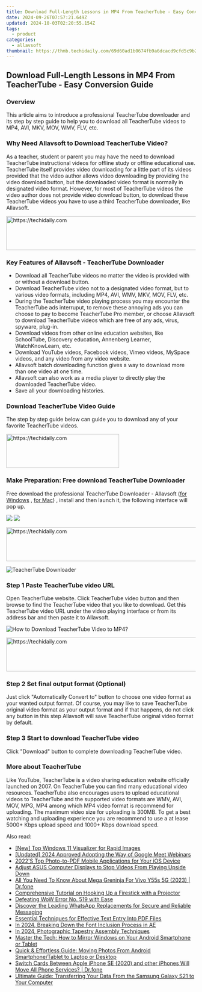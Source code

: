 ```yaml
---
title: Download Full-Length Lessons in MP4 From TeacherTube - Easy Conversion Guide
date: 2024-09-26T07:57:21.649Z
updated: 2024-10-03T02:20:55.154Z
tags:
  - product
categories:
  - allavsoft
thumbnail: https://thmb.techidaily.com/69d60ad1b0674fb9a6dcacd9cfd5c9b2973dbd0d026e48a10d4a2c1cd89022d5.jpg
---
```


## Download Full-Length Lessons in MP4 From TeacherTube - Easy Conversion Guide

### Overview

This article aims to introduce a professional TeacherTube downloader and its step by step guide to help you to download all TeacherTube videos to MP4, AVI, MKV, MOV, WMV, FLV, etc.

### Why Need Allavsoft to Download TeacherTube Video?

As a teacher, student or parent you may have the need to download TeacherTube instructional videos for offline study or offline educational use. TeacherTube itself provides video downloading for a little part of its videos provided that the video author allows video downloading by providing the video download button, but the downloaded video format is normally in designated video format. However, for most of TeacherTube videos the video author does not provide video download button, to download these TeacherTube videos you have to use a third TeacherTube downloader, like Allavsoft.

<!-- affiliate ads begin -->
<a href="https://ephamedtechinc.pxf.io/c/5597632/2137222/26400" target="_top" id="2137222">
  <img src="//a.impactradius-go.com/display-ad/26400-2137222" border="0" alt="https://techidaily.com" width="728" height="90"/>
</a>
<img height="0" width="0" src="https://ephamedtechinc.pxf.io/i/5597632/2137222/26400" style="position:absolute;visibility:hidden;" border="0" />
<!-- affiliate ads end -->

### Key Features of Allavsoft - TeacherTube Downloader

* Download all TeacherTube videos no matter the video is provided with or without a download button.
* Download TeacherTube video not to a designated video format, but to various video formats, including MP4, AVI, WMV, MKV, MOV, FLV, etc.
* During the TeacherTube video playing process you may encounter the TeacherTube ads interruput, to remove these annoying ads you can choose to pay to become TeacherTube Pro member, or choose Allavsoft to download TeacherTube videos which are free of any ads, virus, spyware, plug-in.
* Download videos from other online education websites, like SchoolTube, Discovery education, Annenberg Learner, WatchKnowLearn, etc.
* Download YouTube videos, Facebook videos, Vimeo videos, MySpace videos, and any video from any video website.
* Allavsoft batch downloading function gives a way to download more than one video at one time.
* Allavsoft can also work as a media player to directly play the downloaded TeacherTube video.
* Save all your downloading histories.

### Download TeacherTube Video Guide

The step by step guide below can guide you to download any of your favorite TeacherTube videos.

<!-- affiliate ads begin -->
<a href="https://aidotcom.pxf.io/c/5597632/2129042/19576" target="_top" id="2129042">
  <img src="//a.impactradius-go.com/display-ad/19576-2129042" border="0" alt="https://techidaily.com" width="300" height="90"/>
</a>
<img height="0" width="0" src="https://aidotcom.pxf.io/i/5597632/2129042/19576" style="position:absolute;visibility:hidden;" border="0" />
<!-- affiliate ads end -->

### Make Preparation: Free download TeacherTube Downloader

Free download the professional TeacherTube Downloader - Allavsoft ([for Windows](https://tools.techidaily.com/allavsoft/products/) , [for Mac](https://tools.techidaily.com/allavsoft/products/)) , install and then launch it, the following interface will pop up.

[![](https://www.allavsoft.com/how-to/../images/how-to/free-download-win.jpg)](https://tools.techidaily.com/allavsoft/products/) [![](https://www.allavsoft.com/how-to/../images/how-to/free-download-mac.jpg)](https://tools.techidaily.com/allavsoft/products/)

<!-- affiliate ads begin -->
<a href="https://appsumo.8odi.net/c/5597632/2105870/7443" target="_top" id="2105870">
  <img src="//a.impactradius-go.com/display-ad/7443-2105870" border="0" alt="https://techidaily.com" width="728" height="90"/>
</a>
<img height="0" width="0" src="https://appsumo.8odi.net/i/5597632/2105870/7443" style="position:absolute;visibility:hidden;" border="0" />
<!-- affiliate ads end -->

![TeacherTube Downloader](https://www.allavsoft.com/how-to/../images/allavsoft/screen-shot-600.jpg)

### Step 1 Paste TeacherTube video URL

Open TeacherTube website. Click TeacherTube video button and then browse to find the TeacherTube video that you like to download. Get this TeacherTube video URL under the video playing interface or from its address bar and then paste it to Allavsoft.

![How to Download TeacherTube Video to MP4?](https://www.allavsoft.com/how-to/../images/how-to/download-rtmp-video/download-rtmp-video.jpg)

<!-- affiliate ads begin -->
<a href="https://zebaoaffiliateprogram.pxf.io/c/5597632/2137974/21526" target="_top" id="2137974">
  <img src="//a.impactradius-go.com/display-ad/21526-2137974" border="0" alt="https://techidaily.com" width="728" height="90"/>
</a>
<img height="0" width="0" src="https://zebaoaffiliateprogram.pxf.io/i/5597632/2137974/21526" style="position:absolute;visibility:hidden;" border="0" />
<!-- affiliate ads end -->

### Step 2 Set final output format (Optional)

Just click "Automatically Convert to" button to choose one video format as your wanted output format. Of course, you may like to save TeacherTube original video format as your output format and if that happens, do not click any button in this step Allavsoft will save TeacherTube original video format by default.

### Step 3 Start to download TeacherTube video

Click "Download" button to complete downloading TeacherTube video.

### More about TeacherTube

Like YouTube, TeacherTube is a video sharing education website officially launched on 2007\. On TeacherTube you can find many educational video resources. TeacherTube also encourages users to upload educational videos to TeacherTube and the supported video formats are WMV, AVI, MOV, MPG, MP4 among which MP4 video format is recommend for uploading. The maximum video size for uploading is 300MB. To get a best watching and uploading experience you are recommend to use a at lease 5000+ Kbps upload speed and 1000+ Kbps download speed.

<ins class="adsbygoogle"
     style="display:block"
     data-ad-format="autorelaxed"
     data-ad-client="ca-pub-7571918770474297"
     data-ad-slot="1223367746"></ins>

<ins class="adsbygoogle"
     style="display:block"
     data-ad-client="ca-pub-7571918770474297"
     data-ad-slot="8358498916"
     data-ad-format="auto"
     data-full-width-responsive="true"></ins>

<span class="atpl-alsoreadstyle">Also read:</span>
<div><ul>
<li><a href="https://fox-blue.techidaily.com/new-top-windows-11-visualizer-for-rapid-images/"><u>[New] Top Windows 11 Visualizer for Rapid Images</u></a></li>
<li><a href="https://screen-capture.techidaily.com/updated-2024-approved-adopting-the-way-of-google-meet-webinars/"><u>[Updated] 2024 Approved Adopting the Way of Google Meet Webinars</u></a></li>
<li><a href="https://discover-forum.techidaily.com/2022s-top-photo-to-pdf-mobile-applications-for-your-ios-device/"><u>2022'S Top Photo-to-PDF Mobile Applications for Your iOS Device</u></a></li>
<li><a href="https://driver-error.techidaily.com/adjust-asus-computer-displays-to-stop-videos-from-playing-upside-down/"><u>Adjust ASUS Computer Displays to Stop Videos From Playing Upside Down</u></a></li>
<li><a href="https://change-location.techidaily.com/all-you-need-to-know-about-mega-greninja-for-vivo-y55s-5g-2023-drfone-by-drfone-virtual-android/"><u>All You Need To Know About Mega Greninja For Vivo Y55s 5G (2023) | Dr.fone</u></a></li>
<li><a href="https://technical-tips.techidaily.com/comprehensive-tutorial-on-hooking-up-a-firestick-with-a-projector/"><u>Comprehensive Tutorial on Hooking Up a Firestick with a Projector</u></a></li>
<li><a href="https://network-issues.techidaily.com/defeating-wow-error-no-519-with-ease/"><u>Defeating WoW Error No. 519 with Ease</u></a></li>
<li><a href="https://discover-forum.techidaily.com/discover-the-leading-whatsapp-replacements-for-secure-and-reliable-messaging/"><u>Discover the Leading WhatsApp Replacements for Secure and Reliable Messaging</u></a></li>
<li><a href="https://discover-forum.techidaily.com/essential-techniques-for-effective-text-entry-into-pdf-files/"><u>Essential Techniques for Effective Text Entry Into PDF Files</u></a></li>
<li><a href="https://extra-hints.techidaily.com/in-2024-breaking-down-the-font-inclusion-process-in-ae/"><u>In 2024, Breaking Down the Font Inclusion Process in AE</u></a></li>
<li><a href="https://fox-hovers.techidaily.com/in-2024-photographic-tapestry-assembly-techniques/"><u>In 2024, Photographic Tapestry Assembly Techniques</u></a></li>
<li><a href="https://discover-forum.techidaily.com/master-the-tech-how-to-mirror-windows-on-your-android-smartphone-or-tablet/"><u>Master the Tech: How to Mirror Windows on Your Android Smartphone or Tablet</u></a></li>
<li><a href="https://discover-forum.techidaily.com/quick-and-effortless-guide-moving-photos-from-android-smartphonetablet-to-laptop-or-desktop/"><u>Quick & Effortless Guide: Moving Photos From Android Smartphone/Tablet to Laptop or Desktop</u></a></li>
<li><a href="https://iphone-transfer.techidaily.com/switch-cards-between-apple-iphone-se-2020-and-other-iphones-will-move-all-phone-services-drfone-by-drfone-transfer-from-ios/"><u>Switch Cards Between Apple iPhone SE (2020) and other iPhones Will Move All Phone Services? | Dr.fone</u></a></li>
<li><a href="https://discover-forum.techidaily.com/ultimate-guide-transferring-your-data-from-the-samsung-galaxy-s21-to-your-computer/"><u>Ultimate Guide: Transferring Your Data From the Samsung Galaxy S21 to Your Computer</u></a></li>
</ul></div>

